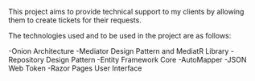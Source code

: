 This project aims to provide technical support to my clients by allowing them to create tickets for their requests.

The technologies used and to be used in the project are as follows:

-Onion Architecture
-Mediator Design Pattern and MediatR Library
-Repository Design Pattern
-Entity Framework Core
-AutoMapper
-JSON Web Token
-Razor Pages User Interface

